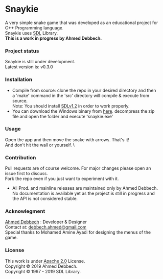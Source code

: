 # Snaykie
A very simple snake game that was developed as an educational project for C++ Programming language. \
Snaykie uses [SDL](https://www.libsdl.org/) Library. \
<B> This is a work in progress by Ahmed Debbech. </B>
### Project status
Snaykie is still under development. \
Latest version is: v0.3.0
### Installation
* Compile from source: clone the repo in your desired directory and then a 'make' command in the 'src' directory will compile & execute from source. \
Note: You should install [SDLv1.2](https://www.libsdl.org/download-1.2.php) in order to work properly.
* You can download the Windows binary from [here](http://bit.ly/2r5SvPa).
decompress the zip file and open the folder and execute 'snaykie.exe'
### Usage
Open the app and then move the snake with arrows. That's it! \
And don't hit the wall or yourself. \
### Contribution
Pull requests are of course welcome. For major changes please open an issue first to discuss. \
Fork the repo even if you just want to experiment with it.
* All Prod. and mainline releases are maintained only by Ahmed Debbech. \
No documentation is available yet as the project is still in progress and the API is not considered stable.
### Acknowlegment
[Ahmed Debbech](https://twitter.com/AhmedDebb) : Developer & Designer\
Contact at: debbech.ahmed@gmail.com \
Special thanks to Mohamed Amine Ayadi for designing the menus of the game.
### License
This work is under [Apache 2.0](https://www.apache.org/licenses/LICENSE-2.0) License. \
Copyright © 2019 Ahmed Debbech. \
Copyright © 1997 - 2019 SDL Library.
